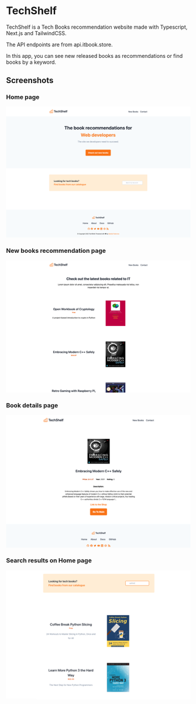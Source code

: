 # TechShelf
TechShelf is a Tech Books recommendation website made with Typescript, Next.js and TailwindCSS.

The API endpoints are from api.itbook.store.

In this app, you can see new released books as recommendations or find books by a keyword.

## Screenshots

### Home page
![The screenshot of the home page](https://github.com/FeNatalia/tech-books/blob/main/screenshot-home.png)

### New books recommendation page
![The screenshot of the new books page](https://github.com/FeNatalia/tech-books/blob/main/screenshot-new.png)

### Book details page
![The screenshot of the details page](https://github.com/FeNatalia/tech-books/blob/main/screenshot-details.png)

### Search results on Home page
![The screenshot of the search results](https://github.com/FeNatalia/tech-books/blob/main/screenshot-search.png)
